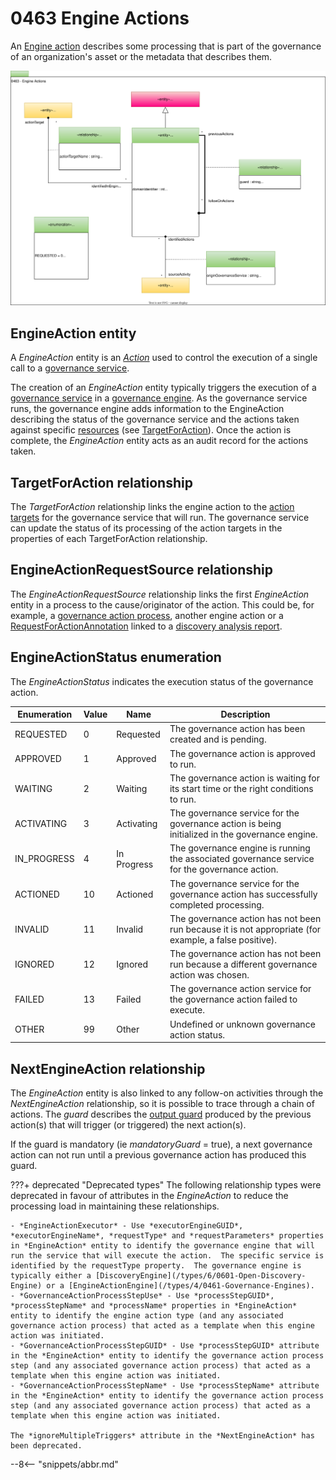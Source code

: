 <!-- SPDX-License-Identifier: CC-BY-4.0 -->
<!-- Copyright Contributors to the ODPi Egeria project. -->

# 0463 Engine Actions

An [Engine action](/concepts/engine-action) describes some processing that is part of the governance of an organization's asset or the metadata that describes them.

![UML](0463-Engine-Actions.svg)

## EngineAction entity

A *EngineAction* entity is an [*Action*](/types/1/0137-Actions) used to control the execution of a single call to a [governance service](/concepts/governance-service). 

The creation of an *EngineAction* entity typically triggers the execution of a [governance service](/concepts/governance-service) in a [governance engine](/concepts/governance-engine). As the governance service runs, the governance engine adds information to the EngineAction describing the status of the governance service and the actions taken against specific [resources](/concepts/resources) (see [TargetForAction](#targetforaction)). Once the action is complete, the *EngineAction* entity acts as an audit record for the actions taken.

## TargetForAction relationship

The *TargetForAction* relationship links the engine action to the [action targets](/concepts/action-target) for the governance service that will run.  The governance service can update the status of its processing of the action targets in the properties of each TargetForAction relationship.

## EngineActionRequestSource relationship

The *EngineActionRequestSource* relationship links the first *EngineAction* entity in a process to the cause/originator of the action.  This could be, for example, a [governance action process](/concepts/governance-action-process), another engine action or a [RequestForActionAnnotation](/types/6/0690-Request-for-Action) linked to a [discovery analysis report](/concepts/discovery-analysis-report).

## EngineActionStatus enumeration

The *EngineActionStatus* indicates the execution status of the governance action.

| Enumeration | Value | Name | Description                                                                                         |
| --- | --- | --- |-----------------------------------------------------------------------------------------------------|
| REQUESTED    |  0  | Requested | The governance action has been created and is pending.                                              |
| APPROVED     |  1  | Approved | The governance action is approved to run.                                                           |
| WAITING      |  2  | Waiting | The governance action is waiting for its start time or the right conditions to run.                 |
| ACTIVATING   |  3  | Activating | The governance service for the governance action is being initialized in the governance engine. |
| IN_PROGRESS  |  4  | In Progress| The governance engine is running the associated governance service for the governance action.  |
| ACTIONED     |  10 | Actioned | The governance service for the governance action has successfully completed processing.        |
| INVALID      |  11 | Invalid | The governance action has not been run because it is not appropriate (for example, a false positive). |
| IGNORED      |  12 | Ignored | The governance action has not been run because a different governance action was chosen.            |
| FAILED       |  13 | Failed | The governance action service for the governance action failed to execute.                          |
| OTHER        |  99 | Other | Undefined or unknown governance action status.                                                      |

## NextEngineAction relationship

The *EngineAction* entity is also linked to any follow-on activities through the *NextEngineAction* relationship, so it is possible to trace through a chain of actions. The *guard* describes the [output guard](/concepts/guard) produced by the previous action(s) that will trigger (or triggered) the next action(s).  

If the guard is mandatory (ie *mandatoryGuard* = true), a next governance action can not run until a previous governance action has produced this guard.


???+ deprecated "Deprecated types"
    The following relationship types were deprecated in favour of attributes in the *EngineAction* to reduce the processing load in maintaining these relationships.

    - *EngineActionExecutor* - Use *executorEngineGUID*, *executorEngineName*, *requestType* and *requestParameters* properties in *EngineAction* entity to identify the governance engine that will run the service that will execute the action.  The specific service is identified by the requestType property.  The governance engine is typically either a [DiscoveryEngine](/types/6/0601-Open-Discovery-Engine) or a [EngineActionEngine](/types/4/0461-Governance-Engines).
    - *GovernanceActionProcessStepUse* - Use *processStepGUID*, *processStepName* and *processName* properties in *EngineAction* entity to identify the engine action type (and any associated governance action process) that acted as a template when this engine action was initiated.
    - *GovernanceActionProcessStepGUID* - Use *processStepGUID* attribute in the *EngineAction* entity to identify the governance action process step (and any associated governance action process) that acted as a template when this engine action was initiated.
    - *GovernanceActionProcessStepName* - Use *processStepName* attribute in the *EngineAction* entity to identify the governance action process step (and any associated governance action process) that acted as a template when this engine action was initiated.

    The *ignoreMultipleTriggers* attribute in the *NextEngineAction* has been deprecated.
    
--8<-- "snippets/abbr.md"